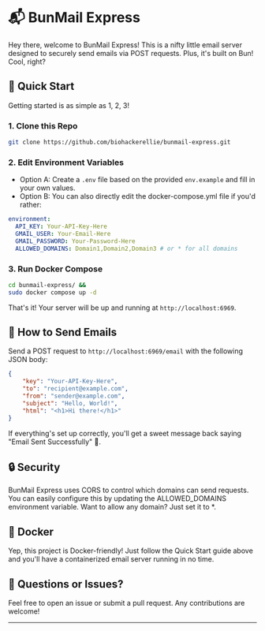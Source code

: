 # 📬 BunMail Express

Hey there, welcome to BunMail Express! This is a nifty little email server designed to securely send emails via POST requests. Plus, it's built on Bun! Cool, right?

## 🚀 Quick Start

Getting started is as simple as 1, 2, 3!

### 1. **Clone this Repo**

```bash
git clone https://github.com/biohackerellie/bunmail-express.git
```

### 2. Edit Environment Variables

- Option A: Create a `.env` file based on the provided `env.example` and fill in your own values.
- Option B: You can also directly edit the docker-compose.yml file if you'd rather:

```yaml
environment:
  API_KEY: Your-API-Key-Here
  GMAIL_USER: Your-Email-Here
  GMAIL_PASSWORD: Your-Password-Here
  ALLOWED_DOMAINS: Domain1,Domain2,Domain3 # or * for all domains
```

### 3. Run Docker Compose

```bash
cd bunmail-express/ &&
sudo docker compose up -d
```

That's it! Your server will be up and running at `http://localhost:6969`.

## 💌 How to Send Emails

Send a POST request to `http://localhost:6969/email` with the following JSON body:

```json
{
	"key": "Your-API-Key-Here",
	"to": "recipient@example.com",
	"from": "sender@example.com",
	"subject": "Hello, World!",
	"html": "<h1>Hi there!</h1>"
}
```

If everything's set up correctly, you'll get a sweet message back saying "Email Sent Successfully" 🎉.

## 🔒 Security

BunMail Express uses CORS to control which domains can send requests. You can easily configure this by updating the ALLOWED_DOMAINS environment variable. Want to allow any domain? Just set it to \*.

## 🐳 Docker

Yep, this project is Docker-friendly! Just follow the Quick Start guide above and you'll have a containerized email server running in no time.

## 🤔 Questions or Issues?

Feel free to open an issue or submit a pull request. Any contributions are welcome!

---
